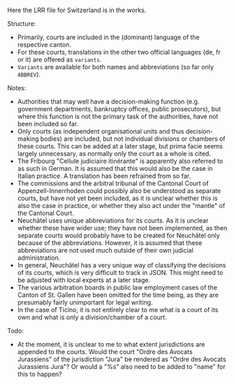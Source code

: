 Here the LRR file for Switzerland is in the works.

Structure:
* Primarily, courts are included in the (dominant) language of the respective canton.
* For these courts, translations in the other two official languages (de, fr or it) are offered as `variants`.
* `Variants` are available for both names and abbreviations (so far only `ABBREV`).

Notes:
* Authorities that may well have a decision-making function (e.g. government departments, bankruptcy offices, public prosecutors), but where this function is not the primary task of the authorities, have not been included so far.
* Only courts (as independent organisational units and thus decision-making bodies) are included, but not individual divisions or chambers of these courts. This can be added at a later stage, but prima facie seems largely unnecessary, as normally only the court as a whole is cited.
* The Fribourg "Cellule judiciaire itinérante" is apparently also referred to as such in German. It is assumed that this would also be the case in Italian practice. A translation has been refrained from so far.
* The commissions and the arbitral tribunal of the Cantonal Court of Appenzell-Innerrhoden could possibly also be understood as separate courts, but have not yet been included, as it is unclear whether this is also the case in practice, or whether they also act under the "mantle" of the Cantonal Court.
* Neuchâtel uses unique abbreviations for its courts. As it is unclear whether these have wider use; they have not been implemented, as then separate courts would probably have to be created for Neuchâtel only because of the abbreviations. However, it is assumed that these abbreviations are not used much outside of their own judicial administration.
* In general, Neuchâtel has a very unique way of classifying the decisions of its courts, which is very difficult to track in JSON. This might need to be adjusted with local experts at a later stage.
* The various arbitration boards in public law employment cases of the Canton of St. Gallen have been omitted for the time being, as they are presumably fairly unimportant for legal writing.
* In the case of Ticino, it is not entirely clear to me what is a court of its own and what is only a division/chamber of a court.

Todo:
* At the moment, it is unclear to me to what extent jurisdictions are appended to the courts. Would the court "Ordre des Avocats Jurassiens" of the jurisdiction "Jura" be rendered as "Ordre des Avocats Jurassiens Jura"? Or would a "%s" also need to be added to "name" for this to happen?
